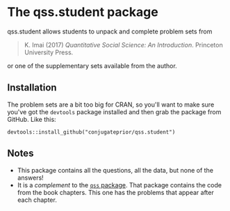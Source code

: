 # The qss.student package

qss.student allows students to unpack and complete problem sets from 

> K. Imai (2017) *Quantitative Social Science: An Introduction*. Princeton 
> University Press.

or one of the supplementary sets available from the author.

## Installation

The problem sets are a bit too big for CRAN, so you'll want to make sure you've got
the `devtools` package installed and then grab the package from GitHub. 
Like this:

    devtools::install_github("conjugateprior/qss.student")
  
## Notes 

* This package contains all the questions, all the data, but none of the 
  answers!
* It is a *complement* to the [`qss` package](https://kosukeimai.github.io/qss-package).
  That package contains the code from the book chapters. This one has the 
  problems that appear after each chapter.




